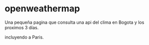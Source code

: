 # openweathermap

<p> Una pequeña pagina que consulta una api del clima en Bogota y los proximos 3 días. </p>
<p> incluyendo a Paris. </p>
